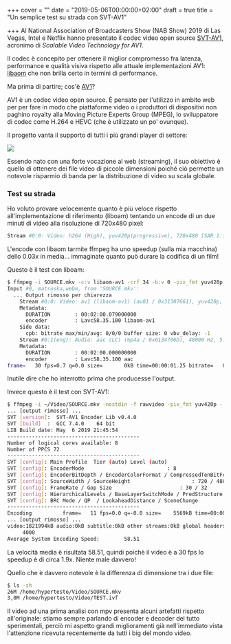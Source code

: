 +++
cover = ""
date = "2019-05-06T00:00:00+02:00"
draft = true
title = "Un semplice test su strada con SVT-AV1"

+++
Al National Association of Broadcasters Show (NAB Show) 2019 di Las Vegas, Intel e Netflix hanno presentato il codec video open source [SVT-AV1](https://github.com/OpenVisualCloud/SVT-AV1/), acronimo di _Scalable Video Technology for AV1_.

Il codec è concepito per ottenere il miglior compromesso fra latenza, performance e qualità visiva rispetto alle attuale implementazioni AV1: [libaom](https://aomedia.googlesource.com/aom/) che non brilla certo in termini di performance.

Ma prima di partire; cos'è [AV1](https://it.wikipedia.org/wiki/AOMedia_Video_1)?

AV1 è un codec video open source. È pensato per l'utilizzo in ambito web per per fare in modo che piattaforme video o i produttori di dispositivi non paghino royalty alla Moving Picture Experts Group (MPEG), lo sviluppatore di codec come H.264 e HEVC (che è utilizzato un po' ovunque). 

Il progetto vanta il supporto di tutti i più grandi player di settore:

![](/images/aomedia_members.png)

Essendo nato con una forte vocazione al web (streaming), il suo obiettivo è quello di ottenere dei file video di piccole dimensioni poiché ciò permette un notevole risparmio di banda per la distribuzione di video su scala globale.

### Test su strada

Ho voluto provare velocemente quanto è più veloce rispetto all'implementazione di riferimento (liboam) tentando un encode di un due minuti di video alla risoluzione di 720x480 pixel:

```bash
Stream #0:0: Video: h264 (High), yuv420p(progressive), 720x480 [SAR 1:1 DAR 3:2], SAR 186:157 DAR 279:157, 29.97 fps, 29.97 tbr, 1k tbn, 59.94 tbc (default)
```

L'encode con libaom tarmite ffmpeg ha uno speedup (sulla mia macchina) dello 0.03x in media... immaginate quanto può durare la codifica di un film!

Questo è il test con liboam:

```bash
$ ffmpeg -i SOURCE.mkv -c:v libaom-av1 -crf 34 -b:v 0 -pix_fmt yuv420p -strict experimental video.av1.mp4
Input #0, matroska,webm, from 'SOURCE.mkv':
  ... Output rimosso per chiarezza
    Stream #0:0: Video: av1 (libaom-av1) (av01 / 0x31307661), yuv420p, 720x480 [SAR 186:157 DAR 279:157], q=-1--1, 29.97 fps, 11988 tbn, 29.97 tbc (default)
    Metadata:
      DURATION        : 00:02:00.079000000
      encoder         : Lavc58.35.100 libaom-av1
    Side data:
      cpb: bitrate max/min/avg: 0/0/0 buffer size: 0 vbv_delay: -1
    Stream #0:1(eng): Audio: aac (LC) (mp4a / 0x6134706D), 48000 Hz, 5.1(side), fltp, 394 kb/s (default)
    Metadata:
      DURATION        : 00:02:00.000000000
      encoder         : Lavc58.35.100 aac
frame=   30 fps=0.7 q=0.0 size=       0kB time=00:00:01.25 bitrate=   0.6kbits/s dup=4 drop=0 speed=0.0309x
```

Inutile dire che ho interrotto prima che producesse l'output.

Invece questo è il test con SVT-AV1:

```bash
$ ffmpeg -i ~/Video/SOURCE.mkv -nostdin -f rawvideo -pix_fmt yuv420p - | ./SvtAv1EncApp -i stdin -n 3600 -w 720 -h 480 -b /home/hypertesto/Video/TEST.ivf
... [output rimosso] ...
SVT [version]:	SVT-AV1 Encoder Lib v0.4.0
SVT [build]  :	GCC 7.4.0	 64 bit
LIB Build date: May  6 2019 21:45:54
-------------------------------------------
Number of logical cores available: 8
Number of PPCS 72
------------------------------------------- 
SVT [config]: Main Profile	Tier (auto)	Level (auto)	
SVT [config]: EncoderMode 							: 8 
SVT [config]: EncoderBitDepth / EncoderColorFormat / CompressedTenBitFormat	: 8 / 1 / 0
SVT [config]: SourceWidth / SourceHeight					: 720 / 480 
SVT [config]: FrameRate / Gop Size						: 30 / 32 
SVT [config]: HierarchicalLevels / BaseLayerSwitchMode / PredStructure		: 4 / 0 / 2 
SVT [config]: BRC Mode / QP  / LookaheadDistance / SceneChange			: CQP / 50 / 33 / 0 
------------------------------------------- 
Encoding          frame=   11 fps=0.0 q=-0.0 size=    5569kB time=00:00:00.36 bitrate=124291.5kbits/s dup=2 drop=0 spe        3frame=   76 fps= 72 q=-0.0 size=   38475kB time=00:00:02.53 bitrate=124291.6kbits/s dup=13 drop=0 speed=2.41x       15frame=   92 fps= 58 q=-0.0 size=   46575kB time=00:00:03.06 bitrate=124291.6kbits/s dup=16 drop=0 speed=1.92x
... [output rimosso] ...
video:1821994kB audio:0kB subtitle:0kB other streams:0kB global headers:0kB muxing overhead: 0.000000%
     4000
Average System Encoding Speed:        58.51
```

La velocità media è risultata 58.51, quindi poichè il video è a 30 fps lo speedup è di circa 1.9x. Niente male davvero!

Quello che è davvero notevole è la differenza di dimensione tra i due file:

```bash
$ ls -sh
26M /home/hypertesto/Video/SOURCE.mkv
3,0M /home/hypertesto/Video/TEST.ivf
```
Il video ad una prima analisi con mpv presenta alcuni artefatti rispetto all'originale: stiamo sempre parlando di encoder e decoder del tutto sperimentali, perciò mi aspetto grandi miglioramenti già nell'immediato vista l'attenzione ricevuta recentemente da tutti i big del mondo video.